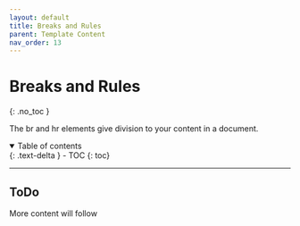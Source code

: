 ```yaml
---
layout: default
title: Breaks and Rules
parent: Template Content
nav_order: 13
---
```


# Breaks and Rules
{: .no_toc }

The br and hr elements give division to your content in a document.

<details open markdown="block">
  <summary>
    Table of contents
  </summary>
  {: .text-delta }
- TOC
{: toc}
</details>

---

## ToDo

More content will follow
